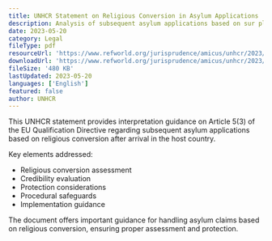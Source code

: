 ```yaml
---
title: UNHCR Statement on Religious Conversion in Asylum Applications
description: Analysis of subsequent asylum applications based on sur place religious conversion under the EU Qualification Directive.
date: 2023-05-20
category: Legal
fileType: pdf
resourceUrl: 'https://www.refworld.org/jurisprudence/amicus/unhcr/2023/en/124211'
downloadUrl: 'https://www.refworld.org/jurisprudence/amicus/unhcr/2023/en/124211'
fileSize: '480 KB'
lastUpdated: 2023-05-20
languages: ['English']
featured: false
author: UNHCR
---
```


This UNHCR statement provides interpretation guidance on Article 5(3) of the EU Qualification Directive regarding subsequent asylum applications based on religious conversion after arrival in the host country.

Key elements addressed:
- Religious conversion assessment
- Credibility evaluation
- Protection considerations
- Procedural safeguards
- Implementation guidance

The document offers important guidance for handling asylum claims based on religious conversion, ensuring proper assessment and protection.

